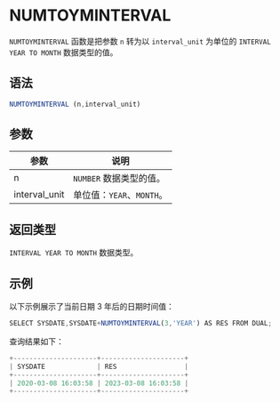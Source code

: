 NUMTOYMINTERVAL 
====================================



`NUMTOYMINTERVAL` 函数是把参数 `n` 转为以 `interval_unit` 为单位的 `INTERVAL YEAR TO MONTH` 数据类型的值。

语法 
--------------

```javascript
NUMTOYMINTERVAL (n,interval_unit)
```



参数 
--------------



|      参数       |         说明          |
|---------------|---------------------|
| n             | `NUMBER` 数据类型的值。    |
| interval_unit | 单位值：`YEAR`、`MONTH`。 |



返回类型 
----------------

`INTERVAL YEAR TO MONTH` 数据类型。

示例 
--------------

以下示例展示了当前日期 3 年后的日期时间值：

```javascript
SELECT SYSDATE,SYSDATE+NUMTOYMINTERVAL(3,'YEAR') AS RES FROM DUAL;
```



查询结果如下：

```javascript
+---------------------+---------------------+
| SYSDATE             | RES                 |
+---------------------+---------------------+
| 2020-03-08 16:03:58 | 2023-03-08 16:03:58 |
+---------------------+---------------------+
```


